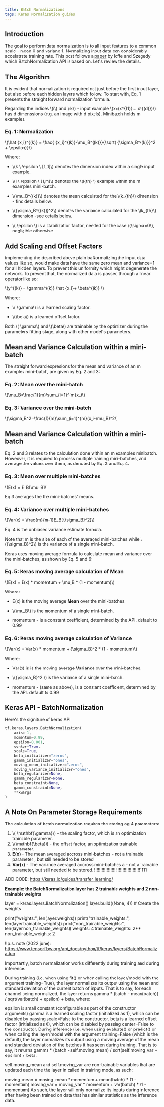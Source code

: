 ```yaml
---
title: Batch Normalizations
tags: Keras Normalization guides
---
```


## Introduction



The goal to perform data normalization is to all input features to a common scale - mean 0 and varianc 1. Normalizing input data can considerably accelatrate training rate. This post follows a [paper](https://arxiv.org/abs/1502.03167) by Ioffe and Szegedy which BatchNormalization API is based on. Let's review the details.

## The Algorithm 

It is evident that normalization is required not just before the first input layer, but also before each hidden layers which follow. To start with, Eq. 1 presents the straight forward normalization formula.

Regarding the indices \\(i\\) and \\(k\\) - input example \\(x=(x^{(1)}....x^{(d)})\\) has d dimenssions (e.g. an image with d pixels). Minibatch holds m examples.

### Eq. 1: Normalization

\\(\hat {x_i}^{(k)} = \frac{ {x_i}^{(k)}-\mu_B^{(k)}}{\sqrt{  {\sigma_B^{(k)}}^2   + \epsilon}}\\)

Where:

- \\(k \ \epsilon \ [1,d]\\) denotes the dimension index within a single input example.

- \\(i \ \epsilon \ [1,m]\\) denotes the \\(i{th} \\) example within the m examples mini-batch.

- \\(\mu_B^{(k)}\\) denotes the mean calculated for the \\(k_{th}\\) dimension - find details below.

- \\({\sigma_B^{(k)}}^2\\) denotes the variance calculated for the \\(k_{th}\\) dimension -see details below.

- \\( \epsilon \\) is a stabilization factor, needed for the case \\(\sigma=0\\), negligible otherwise.


## Add Scaling and Offset Factors

Implementing the described above plain baNormalizing the input data values like so, would make data have the same zero mean and variance=1 for all hidden layers. To prevent this uniformity which might degenerate the network. To prevent that, the normalized data is passed through a linear operator like so:


\\(y^{(k)} =  \gamma^{(k)}  \hat {x_i}+ \beta^{(k)} \\)

Where:

- \\( \gamma\\) is a learned scaling factor.

- \\(\beta\\)  is a learned offset factor.

Both \\( \gamma\\) and \\(\beta\\)  are trainable by the optimizer during the parameters fitting stage, along with other model's parameters.



##  Mean and Variance Calculation within a mini-batch

The straight forward expresions for the mean and variance of an m examples mini-batch,  are given by Eq. 2 and 3:

### Eq. 2: Mean over the mini-batch

\\(\mu_B=\frac{1}{m}\sum_{i=1}^{m}x_i\\)

### Eq. 3: Variance over the mini-batch

\\(\sigma_B^2=\frac{1}{m}\sum_{i=1}^{m}(x_i-\mu_B)^2\\)


##  Mean and Variance Calculation within a mini-batch


Eq. 2 and 3 relates to the calculation done within an m examples minibatch. Howexver, it is required to process multiple training mini-batches, and average the values over them, as denoted by Eq. 3 and Eq. 4:

### Eq. 3: Mean over multiple mini-batches

\\(E(x) = E_B[\mu_B]\\)

Eq.3 averages the the mini-batches' means.


### Eq. 4: Variance over multiple mini-batches

\\(Var(x) = \frac{m}{m-1}E_B[{\sigma_B}^2]\\)

Eq. 4 is the unbiased variance estimate formula.

Note that  m is the size of each of the averaged mini-batches while \\({\sigma_B}^2\\) is the variance of a single mini-batch.


Keras uses moving average formula to calculate mean and variance over the mini-batches, as shown by Eq. 5 and 6:


### Eq. 5: Keras moving average calculation of Mean


\\(E(x) = E(x) * momentum + \mu_B * (1 - momentum)\\)

Where:

- E(x) is the moving average **Mean** over the mini-batches

- \\(\mu_B\\) is the momentum of a single mini-batch.

- momentum - is a constant coefficient, determined by the API. default to 0.99

### Eq. 6: Keras  moving average calculation of Variance


\\(Var(x) = Var(x) * momentum + {\sigma_B}^2 * (1 - momentum)\\)

Where:

- Var(x) is is the moving average **Variance** over the mini-batches.

- \\({\sigma_B}^2 \\) is the variance of a single mini-batch.

- momentum - (same as above), is a constant coefficient, determined by the API. default to 0.99


## Keras API - BatchNormalization


Here's the signiture of keras API

```python
tf.keras.layers.BatchNormalization(
    axis=-1,
    momentum=0.99,
    epsilon=0.001,
    center=True,
    scale=True,
    beta_initializer="zeros",
    gamma_initializer="ones",
    moving_mean_initializer="zeros",
    moving_variance_initializer="ones",
    beta_regularizer=None,
    gamma_regularizer=None,
    beta_constraint=None,
    gamma_constraint=None,
    **kwargs
)
```

## A Note On Parameter Storage Requirements


The calculation of batch normalization requires the storing og 4 parameters:


1. \\( \mathbf{\gamma}\\) - the scaling factor, which is an optimization trainable parameter.
2. \\(\mathbf{\beta}\\)  - the offset factor, an optimization trainable parameter.
3. **E(x)** - The mean averaged accross mini-batches - not a trainable parameter , but still needed to be stored.
4. **Var(x)** - The variance averaged accross mini-batches a - not a trainable parameter, but still needed to be stored.
!!!!!!!!!!!!!!!!!!!!!!!!!!!!!!!!!!!!!1111


ADD CODE:
https://keras.io/guides/transfer_learning/

**Example: the BatchNormalization layer has 2 trainable weights and 2 non-trainable weights**

layer = keras.layers.BatchNormalization()
layer.build((None, 4))  # Create the weights

print("weights:", len(layer.weights))
print("trainable_weights:", len(layer.trainable_weights))
print("non_trainable_weights:", len(layer.non_trainable_weights))
weights: 4
trainable_weights: 2**
non_trainable_weights: 2


!!p.s. note (2022 june):
https://www.tensorflow.org/api_docs/python/tf/keras/layers/BatchNormalization

Importantly, batch normalization works differently during training and during inference.

During training (i.e. when using fit() or when calling the layer/model with the argument training=True), the layer normalizes its output using the mean and standard deviation of the current batch of inputs. That is to say, for each channel being normalized, the layer returns gamma * (batch - mean(batch)) / sqrt(var(batch) + epsilon) + beta, where:

epsilon is small constant (configurable as part of the constructor arguments)
gamma is a learned scaling factor (initialized as 1), which can be disabled by passing scale=False to the constructor.
beta is a learned offset factor (initialized as 0), which can be disabled by passing center=False to the constructor.
During inference (i.e. when using evaluate() or predict() or when calling the layer/model with the argument training=False (which is the default), the layer normalizes its output using a moving average of the mean and standard deviation of the batches it has seen during training. That is to say, it returns gamma * (batch - self.moving_mean) / sqrt(self.moving_var + epsilon) + beta.

self.moving_mean and self.moving_var are non-trainable variables that are updated each time the layer in called in training mode, as such:

moving_mean = moving_mean * momentum + mean(batch) * (1 - momentum)
moving_var = moving_var * momentum + var(batch) * (1 - momentum)
As such, the layer will only normalize its inputs during inference after having been trained on data that has similar statistics as the inference data.
